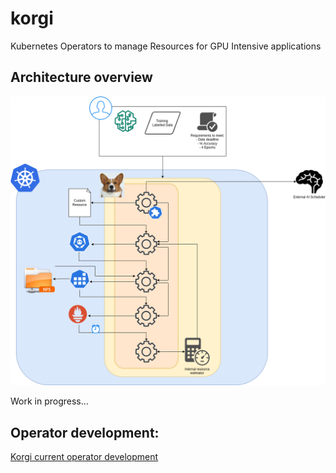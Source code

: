 # korgi
Kubernetes Operators to manage Resources for GPU Intensive applications

## Architecture overview

![Korgi architecture overview](docs/korgi_diagram.png)

Work in progress...

## Operator development:
[Korgi current operator development](src/example.md)
